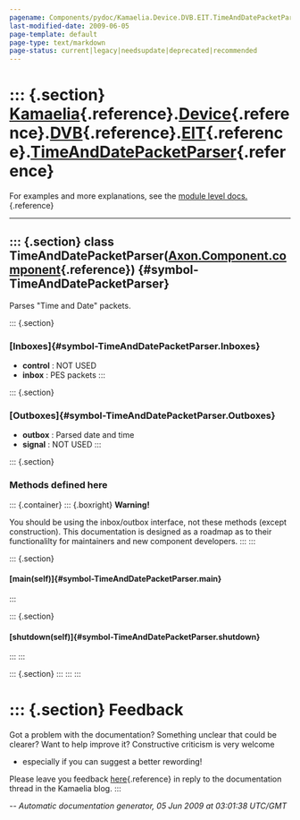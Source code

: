 ```yaml
---
pagename: Components/pydoc/Kamaelia.Device.DVB.EIT.TimeAndDatePacketParser
last-modified-date: 2009-06-05
page-template: default
page-type: text/markdown
page-status: current|legacy|needsupdate|deprecated|recommended
---
```

::: {.section}
[Kamaelia](/Components/pydoc/Kamaelia.html){.reference}.[Device](/Components/pydoc/Kamaelia.Device.html){.reference}.[DVB](/Components/pydoc/Kamaelia.Device.DVB.html){.reference}.[EIT](/Components/pydoc/Kamaelia.Device.DVB.EIT.html){.reference}.[TimeAndDatePacketParser](/Components/pydoc/Kamaelia.Device.DVB.EIT.TimeAndDatePacketParser.html){.reference}
==================================================================================================================================================================================================================================================================================================================================================================

For examples and more explanations, see the [module level
docs.](/Components/pydoc/Kamaelia.Device.DVB.EIT.html){.reference}

------------------------------------------------------------------------

::: {.section}
class TimeAndDatePacketParser([Axon.Component.component](/Docs/Axon/Axon.Component.component.html){.reference}) {#symbol-TimeAndDatePacketParser}
---------------------------------------------------------------------------------------------------------------

Parses \"Time and Date\" packets.

::: {.section}
### [Inboxes]{#symbol-TimeAndDatePacketParser.Inboxes}

-   **control** : NOT USED
-   **inbox** : PES packets
:::

::: {.section}
### [Outboxes]{#symbol-TimeAndDatePacketParser.Outboxes}

-   **outbox** : Parsed date and time
-   **signal** : NOT USED
:::

::: {.section}
### Methods defined here

::: {.container}
::: {.boxright}
**Warning!**

You should be using the inbox/outbox interface, not these methods
(except construction). This documentation is designed as a roadmap as to
their functionalilty for maintainers and new component developers.
:::
:::

::: {.section}
#### [main(self)]{#symbol-TimeAndDatePacketParser.main}
:::

::: {.section}
#### [shutdown(self)]{#symbol-TimeAndDatePacketParser.shutdown}
:::
:::

::: {.section}
:::
:::
:::

::: {.section}
Feedback
========

Got a problem with the documentation? Something unclear that could be
clearer? Want to help improve it? Constructive criticism is very welcome
- especially if you can suggest a better rewording!

Please leave you feedback
[here](../../../cgi-bin/blog/blog.cgi?rm=viewpost&nodeid=1142023701){.reference}
in reply to the documentation thread in the Kamaelia blog.
:::

*\-- Automatic documentation generator, 05 Jun 2009 at 03:01:38 UTC/GMT*

